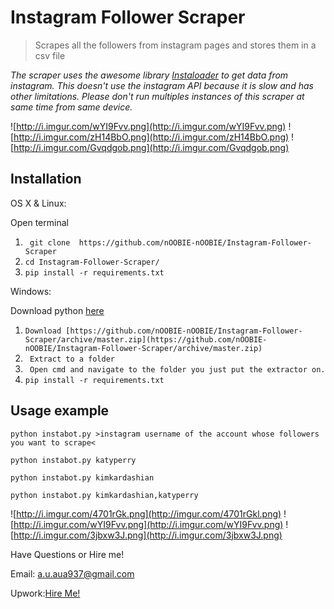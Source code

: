 # Instagram Follower Scraper
> Scrapes all the followers from instagram pages and stores them in a csv file


_The scraper uses the awesome library [Instaloader](https://instaloader.github.io/) to get data from instagram._
_This doesn't use the instagram API because it is slow and has other limitations. Please don't run multiples instances of this scraper at same time from same device._

![http://i.imgur.com/wYI9Fvv.png](http://i.imgur.com/wYI9Fvv.png)
![http://i.imgur.com/zH14BbO.png](http://i.imgur.com/zH14BbO.png)
![http://i.imgur.com/Gvqdgob.png](http://i.imgur.com/Gvqdgob.png)

## Installation

OS X & Linux:

Open terminal

1. ``` git clone  https://github.com/nOOBIE-nOOBIE/Instagram-Follower-Scraper```
2. ``` cd Instagram-Follower-Scraper/ ```
3. ``` pip install -r requirements.txt ```

Windows:

Download python [here](https://www.python.org/downloads/)
1. ```Download [https://github.com/nOOBIE-nOOBIE/Instagram-Follower-Scraper/archive/master.zip](https://github.com/nOOBIE-nOOBIE/Instagram-Follower-Scraper/archive/master.zip) ```
2. ``` Extract to a folder```
3. ``` Open cmd and navigate to the folder you just put the extractor on.```
4. ``` pip install -r requirements.txt ```

## Usage example

```python instabot.py >instagram username of the account whose followers you want to scrape<```

```python instabot.py katyperry```

```python instabot.py kimkardashian```

```python instabot.py kimkardashian,katyperry```

![http://i.imgur.com/4701rGk.png](http://imgur.com/4701rGkl.png)
![http://i.imgur.com/wYI9Fvv.png](http://i.imgur.com/wYI9Fvv.png)
![http://i.imgur.com/3jbxw3J.png](http://i.imgur.com/3jbxw3J.png)


Have Questions or Hire me!


Email: [a.u.aua937@gmail.com](mailto:a.u.aua937@gmail.com)

Upwork:[Hire Me!](https://www.upwork.com/o/profiles/users/_~0138a590d015bae20a/)
